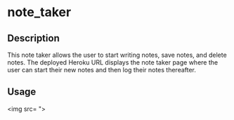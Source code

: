 # note_taker



## Description

This note taker allows the user to start writing notes, save notes, and delete notes. The deployed Heroku URL displays the note taker page where the user can start their new notes and then log their notes thereafter. 

## Usage

<img src= ">